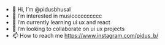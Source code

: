 - 👋 Hi, I’m @pidusbhusal
- 👀 I’m interested in musicccccccccc
- 🌱 I’m currently learning ui ux and react
- 💞️ I’m looking to collaborate on ui ux projects
- 📫 How to reach me https://www.instagram.com/pidus_b/

<!---
pidusbhusal/pidusbhusal is a ✨ special ✨ repository because its `README.md` (this file) appears on your GitHub profile.
You can click the Preview link to take a look at your changes.
--->
